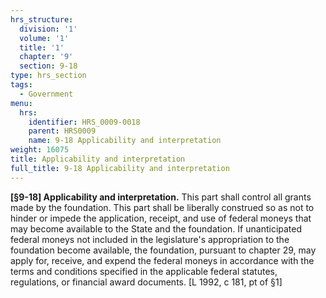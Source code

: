 ```yaml
---
hrs_structure:
  division: '1'
  volume: '1'
  title: '1'
  chapter: '9'
  section: 9-18
type: hrs_section
tags:
  - Government
menu:
  hrs:
    identifier: HRS_0009-0018
    parent: HRS0009
    name: 9-18 Applicability and interpretation
weight: 16075
title: Applicability and interpretation
full_title: 9-18 Applicability and interpretation
---
```

**[§9-18] Applicability and interpretation.** This part shall control all grants made by the foundation. This part shall be liberally construed so as not to hinder or impede the application, receipt, and use of federal moneys that may become available to the State and the foundation. If unanticipated federal moneys not included in the legislature's appropriation to the foundation become available, the foundation, pursuant to chapter 29, may apply for, receive, and expend the federal moneys in accordance with the terms and conditions specified in the applicable federal statutes, regulations, or financial award documents. [L 1992, c 181, pt of §1]